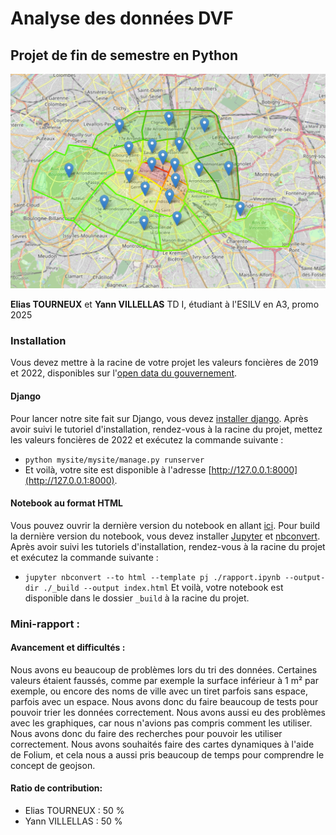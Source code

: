 # Analyse des données DVF
## Projet de fin de semestre en Python
![Arrondissements de paris](./images/illustration.png)

**Elias TOURNEUX** et **Yann VILLELLAS**
TD I, étudiant à l'ESILV en A3, promo 2025
### Installation
Vous devez mettre à la racine de votre projet les valeurs foncières de 2019 et 2022, disponibles sur l'[open data du gouvernement](https://www.data.gouv.fr/fr/datasets/demandes-de-valeurs-foncieres/).

#### Django
Pour lancer notre site fait sur Django, vous devez [installer django](https://docs.djangoproject.com/fr/4.2/intro/install/). Après avoir suivi le tutoriel d'installation, rendez-vous à la racine du projet, mettez les valeurs foncières de 2022 et exécutez la commande suivante :
- `python mysite/mysite/manage.py runserver`
- Et voilà, votre site est disponible à l'adresse [http://127.0.0.1:8000](http://127.0.0.1:8000).

#### Notebook au format HTML
Vous pouvez ouvrir la dernière version du notebook en allant [ici](https://yannvillellas.github.io/Analysis-of-DVF-data/).
Pour build la dernière version du notebook, vous devez installer [Jupyter](https://jupyter.org/install) et [nbconvert](https://nbconvert.readthedocs.io/en/latest/install.html). Après avoir suivi les tutoriels d'installation, rendez-vous à la racine du projet et exécutez la commande suivante :
- `jupyter nbconvert --to html --template pj ./rapport.ipynb --output-dir ./_build --output index.html`
Et voilà, votre notebook est disponible dans le dossier `_build` à la racine du projet.

### Mini-rapport :
#### Avancement et difficultés :
Nous avons eu beaucoup de problèmes lors du tri des données. Certaines valeurs étaient faussés, comme par exemple la surface inférieur à 1 m² par exemple, ou encore des noms de ville avec un tiret parfois sans espace, parfois avec un espace. Nous avons donc du faire beaucoup de tests pour pouvoir trier les données correctement. Nous avons aussi eu des problèmes avec les graphiques, car nous n'avions pas compris comment les utiliser. Nous avons donc du faire des recherches pour pouvoir les utiliser correctement.
Nous avons souhaités faire des cartes dynamiques à l'aide de Folium, et cela nous a aussi pris beaucoup de temps pour comprendre le concept de geojson.
#### Ratio de contribution:
 - Elias TOURNEUX : 50 %
 - Yann VILLELLAS : 50 %
